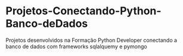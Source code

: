 # Projetos-Conectando-Python-Banco-deDados
Projetos desenvolvidos na Formação Python Developer conectando a banco de dados com frameworks sqlalquemy e pymongo
